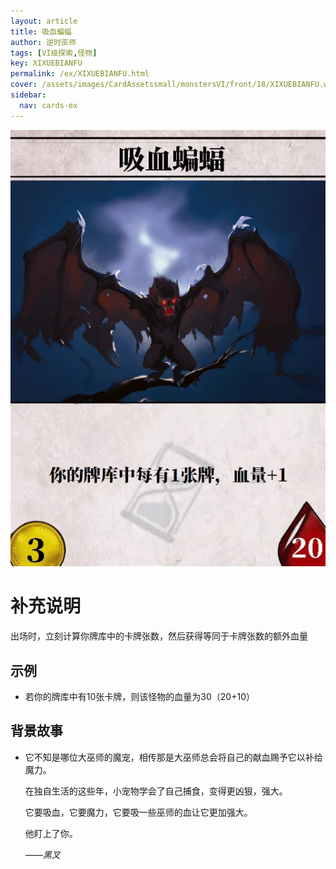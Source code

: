 ```yaml
---
layout: article
title: 吸血蝙蝠
author: 逆时巫师
tags: [VI级探索,怪物]
key: XIXUEBIANFU
permalink: /ex/XIXUEBIANFU.html
cover: /assets/images/CardAssetssmall/monstersVI/front/18/XIXUEBIANFU.webp
sidebar:
  nav: cards-ex
---
```

![](/assets/images/CardAssets/monstersVI/front/18/XIXUEBIANFU.webp)

# 补充说明

出场时，立刻计算你牌库中的卡牌张数，然后获得等同于卡牌张数的额外血量

## 示例

* 若你的牌库中有10张卡牌，则该怪物的血量为30（20+10）

## 背景故事

* 它不知是哪位大巫师的魔宠，相传那是大巫师总会将自己的献血赐予它以补给魔力。

  在独自生活的这些年，小宠物学会了自己捕食，变得更凶狠，强大。

  它要吸血，它要魔力，它要吸一些巫师的血让它更加强大。

  他盯上了你。

    *——黑叉*
